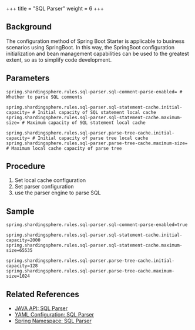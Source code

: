 +++
title = "SQL Parser"
weight = 6
+++

## Background
The configuration method of Spring Boot Starter is applicable to business scenarios using SpringBoot. In this way, the SpringBoot configuration initialization and bean management capabilities can be used to the greatest extent, so as to simplify code development.

## Parameters
```properties
spring.shardingsphere.rules.sql-parser.sql-comment-parse-enabled= # Whether to parse SQL comments

spring.shardingsphere.rules.sql-parser.sql-statement-cache.initial-capacity= # Initial capacity of SQL statement local cache
spring.shardingsphere.rules.sql-parser.sql-statement-cache.maximum-size= # Maximum capacity of SQL statement local cache

spring.shardingsphere.rules.sql-parser.parse-tree-cache.initial-capacity= # Initial capacity of parse tree local cache
spring.shardingsphere.rules.sql-parser.parse-tree-cache.maximum-size= # Maximum local cache capacity of parse tree
```

## Procedure
1. Set local cache configuration
2. Set parser configuration
3. use the parser engine to parse SQL

## Sample
```properties
spring.shardingsphere.rules.sql-parser.sql-comment-parse-enabled=true

spring.shardingsphere.rules.sql-parser.sql-statement-cache.initial-capacity=2000
spring.shardingsphere.rules.sql-parser.sql-statement-cache.maximum-size=65535

spring.shardingsphere.rules.sql-parser.parse-tree-cache.initial-capacity=128
spring.shardingsphere.rules.sql-parser.parse-tree-cache.maximum-size=1024
```

## Related References
- [JAVA API: SQL Parser](/en/user-manual/shardingsphere-jdbc/java-api/rules/sql-parser/)
- [YAML Configuration: SQL Parser](/en/user-manual/shardingsphere-jdbc/yaml-config/rules/sql-parser/)
- [Spring Namespace: SQL Parser](/en/user-manual/shardingsphere-jdbc/spring-namespace/rules/sql-parser/)

